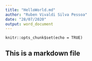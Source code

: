 ```yaml
---
title: "HelloWorld.md"
author: "Ruben Vivaldi Silva Pessoa"
date: "28/07/2020"
output: word_document
---
```


```{r setup, include=FALSE}
knitr::opts_chunk$set(echo = TRUE)
```

## This is a markdown file